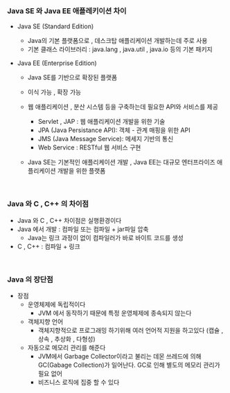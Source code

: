 ### Java SE 와 Java EE 애플레키이션 차이

- Java SE (Standard Edition)
    - Java의 기본 플랫폼으로 , 데스크탑 애플리케이션 개발하는데 주로 사용
    - 기본 클래스 라이브러리 : java.lang , java.util , java.io 등의 기본 패키지

- Java EE (Enterprise Edition)
    - Java SE를 기반으로 확장된 플랫폼
    - 이식 가능 , 확장 가능
    - 웹 애플리케이션 , 분산 시스템 등을 구축하는데 필요한 API와 서비스를 제공
        - Servlet , JAP : 웹 애플리케이션 개발을 위한 기술
        - JPA (Java Persistance API): 객체 - 관계 매핑을 위한 API
        - JMS (Java Message Service): 메세지 기반의 통신
        - Web Service : RESTful 웹 서비스 구현

    - Java SE는 기본적인 애플리케이션 개발 , Java EE는 대규모 엔터프라이즈 애플리케이션 개발을 위한 플랫폼

<br>

### Java 와 C , C++ 의 차이점

- Java 와 C , C++ 차이점은 실행환경이다
- Java 에서 개발 : 컴파일 또는 컴파일 + jar파일 압축
    - Java는 링크 과정이 없이 컴파일러가 바로 바이트 코드를 생성
- C , C++ : 컴파일 + 링크

<br>

### Java 의 장단점

- 장점
    - 운영체제에 독립적이다
        - JVM 에서 동작하기 때문에 특정 운영체제에 종속되지 않는다
    - 객체지향 언어
        - 객체지향적으로 프로그래밍 하기위해 여러 언어적 지원을 하고있다
          (캡슐 , 상속 , 추상화 , 다형성)
    - 자동으로 메모리 관리를 해준다
        - JVM에서 Garbage Collector이라고 불리는 데몬 쓰레드에 의해 GC(Gabage Collection)가 일어난다. GC로 인해 별도의 메모리 관리가 필요 없어
        - 비즈니스 로직에 집중 할 수 있다
    